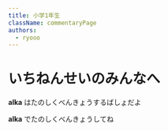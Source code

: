 ```yaml
---
title: 小学1年生
className: commentaryPage
authors:
  - ryooo
---
```


# いちねんせいのみんなへ

**alka** はたのしくべんきょうするばしょだよ

**alka** でたのしくべんきょうしてね
